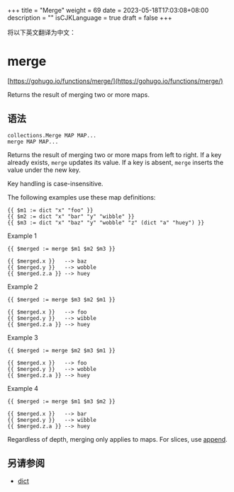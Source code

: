 +++
title = "Merge"
weight = 69
date = 2023-05-18T17:03:08+08:00
description = ""
isCJKLanguage = true
draft = false
+++

将以下英文翻译为中文：
# merge

[https://gohugo.io/functions/merge/](https://gohugo.io/functions/merge/)

Returns the result of merging two or more maps.

## 语法

```
collections.Merge MAP MAP...
merge MAP MAP...
```

Returns the result of merging two or more maps from left to right. If a key already exists, `merge` updates its value. If a key is absent, `merge` inserts the value under the new key.

Key handling is case-insensitive.

The following examples use these map definitions:

```go-html-template
{{ $m1 := dict "x" "foo" }}
{{ $m2 := dict "x" "bar" "y" "wibble" }}
{{ $m3 := dict "x" "baz" "y" "wobble" "z" (dict "a" "huey") }}
```

Example 1

```go-html-template
{{ $merged := merge $m1 $m2 $m3 }}

{{ $merged.x }}   --> baz
{{ $merged.y }}   --> wobble
{{ $merged.z.a }} --> huey
```

Example 2

```go-html-template
{{ $merged := merge $m3 $m2 $m1 }}

{{ $merged.x }}   --> foo
{{ $merged.y }}   --> wibble
{{ $merged.z.a }} --> huey
```

Example 3

```go-html-template
{{ $merged := merge $m2 $m3 $m1 }}

{{ $merged.x }}   --> foo
{{ $merged.y }}   --> wobble
{{ $merged.z.a }} --> huey
```

Example 4

```go-html-template
{{ $merged := merge $m1 $m3 $m2 }}

{{ $merged.x }}   --> bar
{{ $merged.y }}   --> wibble
{{ $merged.z.a }} --> huey
```

Regardless of depth, merging only applies to maps. For slices, use [append](https://gohugo.io/functions/append).

## 另请参阅

- [dict](https://gohugo.io/functions/dict/)
